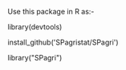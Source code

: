 Use this package in R as:-

library(devtools)

install_github('SPagristat/SPagri')

library("SPagri")
